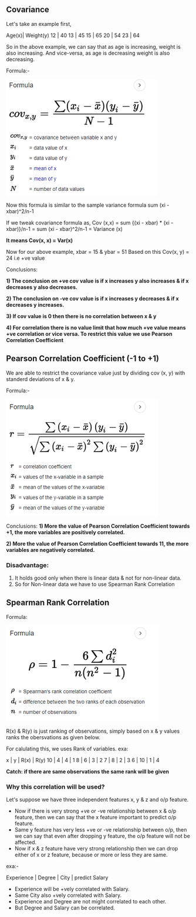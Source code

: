 ## Covariance

Let's take an example first,

Age(x)|   Weight(y)
12    |    40 
13    |    45
15    |    65
20    |    54
23    |    64

So in the above example, we can say that as age is increasing, weight is also increasing.
And vice-versa, as age is decreasing weight is also decreasing.

Formula:- 

![Alt text](image-2.png)

Now this formula is similar to the sample variance formula sum (xi - xbar)^2/n-1

If we tweak covariance formula as,
Cov (x,x) = sum {(xi - xbar) * (xi - xbar)}/n-1
          = sum (xi - xbar)^2/n-1 
          = Variance (x)

**It means Cov(x, x) = Var(x)**

Now for our above example, xbar = 15 & ybar = 51
Based on this Cov(x, y) = 24 i.e +ve value

Conclusions:

**1) The conclusion on +ve cov value is if x increases y also increases & if x decreases y also decreases.**

**2) The conclusion on -ve cov value is if x increases y decreases & if x decreases y increases.**

**3) If cov value is 0 then there is no correlation between x & y**

**4) For correlation there is no value limit that how much +ve value means +ve correlation or vice versa. To restrict this value we use Pearson Correlation Coefficient**


## Pearson Correlation Coefficient (-1 to +1)
We are able to restrict the covariance value just by dividing cov (x, y) with standerd deviations of x & y.

Formula:- 

![Alt text](image-3.png)

Conclusions:
**1) More the value of Pearson Correlation Coefficient towards +1, the more variables are positively correlated.**

**2) More the value of Pearson Correlation Coefficient towards 11, the more variables are negatively correlated.**


### **Disadvantage**:
1) It holds good only when there is linear data & not for non-linear data.
2) So for Non-linear data we have to use Spearman Rank Correlation


## Spearman Rank Correlation

Formula:

![Alt text](image-4.png)

R(x) & R(y) is just ranking of observations, simply based on x & y values ranks the obersvations as given below.

For calulating this, we uses Rank of variables.
exa:

 x    |    y    |  R(x)   | R(y)
10    |    4    |    4    |  1
8     |    6    |    3    |  2
7     |    8    |    2    |  3
6     |    10   |    1    |  4

**Catch: if there are same observations the same rank will be given**


### **Why this correlation will be used?**

Let's suppose we have three independent features x, y & z and o/p feature.
- Now if there is very strong +ve or -ve relationship between x & o/p feature, then we can say that the x feature important to predict o/p feature.
- Same y feature has very less +ve or -ve relationship between o/p, then we can say that even after dropping y feature, the o/p feature will not be affected.
- Now if x & z feature have very strong relationship then we can drop either of x or z feature, because or more or less they are same.

exa:-  

 Experience  |  Degree  |  City |    predict Salary

- Experience will be +vely correlated with Salary.
- Same City also +vely correlated with Salary.
- Experience and Degree are not might correlated to each other.
- But Degree and Salary can be correlated.

